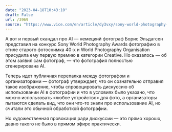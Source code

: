 ```yaml
---
date: "2023-04-18T10:43:10"
draft: False
url: /3969
source: "https://www.vice.com/en/article/dy3vxy/sony-world-photography-awards-ai-generated"
---
```


А вот и первый скандал про AI — немецкий фотограф Борис Эльдагсен представил на конкурс Sony World Photography Awards фотографию в стиле старого фотоснимка 40-х и World Photography Organisation присудила ему первую премию в категории Creative. Но оказалось — об этом заявил сам фотограф, — что фотография полностью сгенерирована AI.

Теперь идет публичная перепалка между фотографом и организаторами — фотограф утверждает, что он сознательно отправил такое изображение, чтобы спровоцировать дискуссию об использовании AI в фотографии и что в условиях было указано, что можно использовать «любое устройство» для фото, а организаторы пытаются сделать вид, что они что-то знали про использование AI, но считали это обычной обработкой фотографии. 

Но художественная провокация ради дискуссии — это прямо хорошо, давно такого не было в прямом эфире практически.
